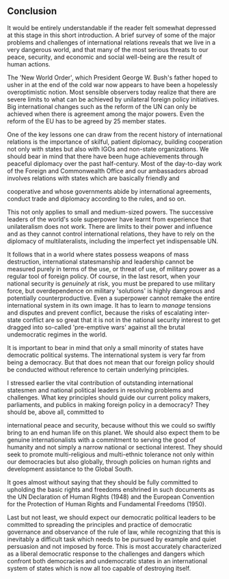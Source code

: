 ## **Conclusion**

It would be entirely understandable if the reader felt somewhat depressed at this stage in this short introduction. A brief survey of some of the major problems and challenges of international relations reveals that we live in a very dangerous world, and that many of the most serious threats to our peace, security, and economic and social well-being are the result of human actions.

The 'New World Order', which President George W. Bush's father hoped to usher in at the end of the cold war now appears to have been a hopelessly overoptimistic notion. Most sensible observers today realize that there are severe limits to what can be achieved by unilateral foreign policy initiatives. Big international changes such as the reform of the UN can only be achieved when there is agreement among the major powers. Even the reform of the EU has to be agreed by 25 member states.

One of the key lessons one can draw from the recent history of international relations is the importance of skilful, patient diplomacy, building cooperation not only with states but also with IGOs and non-state organizations. We should bear in mind that there have been huge achievements through peaceful diplomacy over the past half-century. Most of the day-to-day work of the Foreign and Commonwealth Office and our ambassadors abroad involves relations with states which are basically friendly and

cooperative and whose governments abide by international agreements, conduct trade and diplomacy according to the rules, and so on.

This not only applies to small and medium-sized powers. The successive leaders of the world's sole superpower have learnt from experience that unilateralism does not work. There are limits to their power and influence and as they cannot control international relations, they have to rely on the diplomacy of multilateralists, including the imperfect yet indispensable UN.

It follows that in a world where states possess weapons of mass destruction, international statesmanship and leadership cannot be measured purely in terms of the use, or threat of use, of military power as a regular tool of foreign policy. Of course, in the last resort, when your national security is *genuinely* at risk, you must be prepared to use military force, but overdependence on military 'solutions' is highly dangerous and potentially counterproductive. Even a superpower cannot remake the entire international system in its own image. It has to learn to *manage* tensions and disputes and prevent conflict, because the risks of escalating inter-state conflict are so great that it is not in the national security interest to get dragged into so-called 'pre-emptive wars' against all the brutal undemocratic regimes in the world.

It is important to bear in mind that only a small minority of states have democratic political systems. The international system is very far from being a democracy. But that does not mean that our foreign policy should be conducted without reference to certain underlying principles.

I stressed earlier the vital contribution of outstanding international statesmen and national political leaders in resolving problems and challenges. What key principles should guide our current policy makers, parliaments, and publics in making foreign policy in a democracy? They should be, above all, committed to

international peace and security, because without this we could so swiftly bring to an end human life on this planet. We should also expect them to be genuine internationalists with a commitment to serving the good of humanity and not simply a narrow national or sectional interest. They should seek to promote multi-religious and multi-ethnic tolerance not only within our democracies but also globally, through policies on human rights and development assistance to the Global South.

It goes almost without saying that they should be fully committed to upholding the basic rights and freedoms enshrined in such documents as the UN Declaration of Human Rights (1948) and the European Convention for the Protection of Human Rights and Fundamental Freedoms (1950).

Last but not least, we should expect our democratic political leaders to be committed to spreading the principles and practice of democratic governance and observance of the rule of law, while recognizing that this is inevitably a difficult task which needs to be pursued by example and quiet persuasion and not imposed by force. This is most accurately characterized as a liberal democratic response to the challenges and dangers which confront both democracies and undemocratic states in an international system of states which is now all too capable of destroying itself.